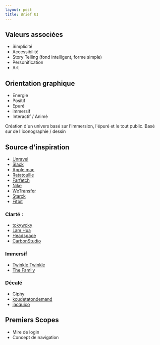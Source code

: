 ```yaml
---
layout: post
title: Brief UI
---
```


## Valeurs associées
* Simplicité
* Accessibilité
* Story Telling (fond intelligent, forme simple)
* Personification
* Art 

## Orientation graphique
* Energie
* Positif
* Epuré
* immersif
* Interactif / Animé

Création d'un univers basé sur l'immersion, l'épuré et le tout public. 
Basé sur de l'iconographie / dessin

## Source d'inspiration
* [Unravel](http://www.unravelgame.com/fr_FR.html)
* [Slack](https://slack.com)
* [Apple mac](http://www.apple.com/fr/mac/)
* [Ratatouille](http://www.disney.fr/films/ratatouille)
* [Farfetch](http://www.farfetch.com/fr/)
* [Nike](http://www.nike.com/fr/fr_fr/launch)
* [WeTransfer](https://www.wetransfer.com)
* [Starck](http://www.starck.com/fr/)
* [Fitbit](https://www.fitbit.com/fr)

### Clarté :
* [tokywoky](https://www.tokywoky.com/)
* [Lam Hua](http://lamhua.com/)
* [Headspace](https://www.headspace.com/)
* [CarbonStudio](http://www.carbonstudio.co.uk/)

### Immersif
* [Twinkle Twinkle](http://www.twinkletwinkle.fr/)
* [The Family](http://www.thefamily.co/#welcome)

### Décalé
* [Giphy](http://giphy.com)
* [koudetatondemand](http://www.koudetatondemand.co)
* [jacquico](http://www.jacquico.com/)

## Premiers Scopes
* Mire de login
* Concept de navigation


